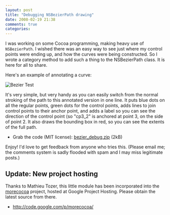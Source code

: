 ```yaml
---
layout: post
title: "Debugging NSBezierPath drawing"
date: 2008-02-19 21:38
comments: true
categories: 
---
```


I was working on some Cocoa programming, making heavy use of `NSBezierPath`.  I wished there was an easy way to see just where my control points were ending up, and how the curves were being constructed.  So I wrote a category method to add such a thing to the NSBezierPath class.  It is here for all to share.
<!--break-->

Here's an example of annotating a curve:

![Bezier Test](http://img.skitch.com/20080219-cp95n9wjm391ptfarkja1hg7xf.png)

It's very simple, but very handy as you can easily switch from the normal stroking of the path to this annotated version in one line.  It puts blue dots on all the regular points, green dots for the control points, adds lines to join control points to their anchor point, and adds a label so you can see the direction of the control point (so "cp3_2" is anchored at point 3, on the side of point 2.  It also draws the bounding box in red, so you can see the extents of the full path.

 - Grab the code (MIT license): <a href="http://antonym.org/files/antonym/bezier_debug.zip">bezier_debug.zip</a> (2kB)</li></ul>

Enjoy!  I'd love to get feedback from anyone who tries this.  (Please email me; the comments system is sadly flooded with spam and I may miss legitimate posts.)

## Update: New project hosting

Thanks to Mathieu Tozer, this little module has been incorporated into the <a href="http://code.google.com/p/morecocoa/">morecocoa</a> project, hosted at Google Project Hosting.  Please obtain the latest source from there.

 - <a href="http://code.google.com/p/morecocoa/">http://code.google.com/p/morecocoa/</a>

